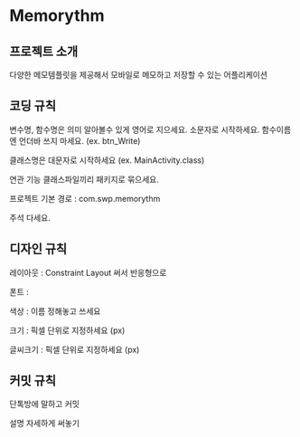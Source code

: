 # Memorythm
## 프로젝트 소개
다양한 메모템플릿을 제공해서 모바일로 메모하고 저장할 수 있는 어플리케이션

## 코딩 규칙
변수명, 함수명은 의미 알아볼수 있게 영어로 지으세요. 소문자로 시작하세요. 함수이름엔 언더바 쓰지 마세요. (ex. btn_Write)

클래스명은 대문자로 시작하세요 (ex. MainActivity.class)

연관 기능 클래스파일끼리 패키지로 묶으세요.

프로젝트 기본 경로 : com.swp.memorythm

주석 다세요.

## 디자인 규칙
레이아웃 : Constraint Layout 써서 반응형으로

폰트 : 

색상 : 이름 정해놓고 쓰세요

크기 : 픽셀 단위로 지정하세요 (px)

글씨크기 : 픽셀 단위로 지정하세요 (px)

## 커밋 규칙
단톡방에 말하고 커밋

설명 자세하게 써놓기
